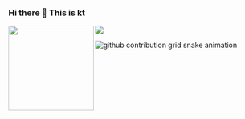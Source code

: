 ### Hi there 👋 This is kt

<div>
<img height="170" align="left" src="https://github-readme-stats-ktkongtong.vercel.app/api?username=ktKongTong&count_private=true&include_all_commits=true" />
  <img src="https://github-readme-stats-ktkongtong.vercel.app/api/top-langs/?username=ktKongTong&layout=compact" />
</div>

![github contribution grid snake animation](https://raw.githubusercontent.com/ktKongTong/ktKongTong/output/github-contribution-grid-snake.svg#gh-light-mode-only)

<!--
<a href="https://github.com/ktKongTong/github-profile-trophy">
  <img width=800 src="https://github-profile-trophy.vercel.app/?username=ktKongTong&column=8&theme=gruvbox&no-frame=true"/>
</a>
-->
